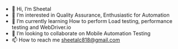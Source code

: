 - 👋 Hi, I’m Sheetal
- 👀 I’m interested in Quality Assurance, Enthusiastic for Automation
- 🌱 I’m currently learning How to perform Load testing, performance testing and WebDriver.io
- 💞️ I’m looking to collaborate on Mobile Automation Testing
- 📫 How to reach me sheetalc818@gmail.com

<!---
sheetalc818/sheetalc818 is a ✨ special ✨ repository because its `README.md` (this file) appears on your GitHub profile.
You can click the Preview link to take a look at your changes.
--->
